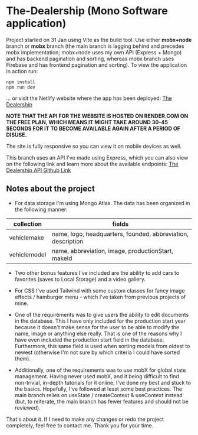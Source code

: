 # The-Dealership (Mono Software application)
Project started on 31 Jan using Vite as the build tool. Use either __mobx+node__ branch or __mobx__ branch (the main branch is lagging behind and precedes mobx implementation; mobx+node uses my own API (Express + Mongo) and has backend pagination and sorting, whereas mobx branch uses Firebase and has frontend pagination and sorting). To view the application in action run:
```terminal
npm install
npm run dev
```
... or visit the Netlify website where the app has been deployed: [The Dealership](https://barjaktarevic-the-dealership-node.netlify.app/ "Click to visit.")

__NOTE THAT THE API FOR THE WEBSITE IS HOSTED ON RENDER.COM ON THE FREE PLAN, WHICH MEANS IT MIGHT TAKE AROUND 30-45 SECONDS FOR IT TO BECOME AVAILABLE AGAIN AFTER A PERIOD OF DISUSE.__

The site is fully responsive so you can view it on mobile devices as well.

This branch uses an API I've made using Express, which you can also view on the following link and learn more about the available endpoints: [The Dealership API Github Link](https://github.com/Barjaktarevic/the-dealership-api "Click to visit and learn about the endpoints.")


## Notes about the project
+ For data storage I'm using Mongo Atlas. The data has been organized in the following manner:

| collection     | fields  | 
| -------------- | ------- | 
| vehiclemake    |   name, logo, headquarters, founded, abbreviation, description     |  
| vehiclemodel   |   name, abbreviation, image, productionStart, makeId      |   

+ Two other bonus features I've included are the ability to add cars to favorites (saves to Local Storage) and a video gallery.

+ For CSS I've used Tailwind with some custom classes for fancy image effects / hamburger menu - which I've taken from previous projects of mine.

+ One of the requirements was to give users the ability to edit documents in the database. This I have only included for the production start year because it doesn't make sense for the user to be able to modify the name, image or anything else really. That is one of the reasons why I have even included the production start field in the database. Furthermore, this same field is used when sorting models from oldest to newest (otherwise I'm not sure by which criteria I could have sorted them).

+ Additionally, one of the requirements was to use mobX for global state management. Having never used mobX, and it being difficult to find non-trivial, in-depth tutorials for it online, I've done my best and stuck to the basics. Hopefully, I've followed at least some best practices. The main branch relies on useState / createContext & useContext instead (but, to reiterate, the main branch has fewer features and should not be reviewed). 

That's about it. If I need to make any changes or redo the project completely, feel free to contact me. Thank you for your time.

